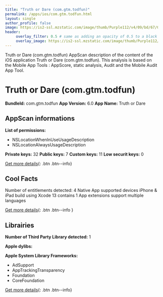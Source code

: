 ```yaml
---
title: "Truth or Dare (com.gtm.todfun)"
permalink: /apps/ios/com.gtm.todfun.html
layout: single
author_profile: false
image: https://is2-ssl.mzstatic.com/image/thumb/Purple112/v4/09/bd/67/09bd6782-ca2f-0572-3b13-8f42109bb4ff/AppIcon-0-0-1x_U007emarketing-0-0-0-7-0-0-sRGB-0-0-0-GLES2_U002c0-512MB-85-220-0-0.png/512x512bb.jpg
header: 
     overlay_filter: 0.5 # same as adding an opacity of 0.5 to a black background
     overlay_image: https://is2-ssl.mzstatic.com/image/thumb/Purple112/v4/09/bd/67/09bd6782-ca2f-0572-3b13-8f42109bb4ff/AppIcon-0-0-1x_U007emarketing-0-0-0-7-0-0-sRGB-0-0-0-GLES2_U002c0-512MB-85-220-0-0.png/512x512bb.jpg
---
```

Truth or Dare (com.gtm.todfun) AppScan description of the content of the iOS application Truth or Dare (com.gtm.todfun). This analysis is based on the Mobile App Tools : AppScore, static analysis, Audit and the Mobile Audit App Tool.

# Truth or Dare (com.gtm.todfun)

**BundleId:** com.gtm.todfun
**App Version:** 6.0
**App Name:** Truth or Dare


## AppScan informations 

**List of permissions:** 
- NSLocationWhenInUseUsageDescription
- NSLocationAlwaysUsageDescription
  
  
**Private keys:** 32
**Public keys:** 7
**Custom keys:** 11
**Low securit keys:** 0
  
[Get more details](/pricing.html){: .btn .btn--info}

## Cool Facts

Number of entitlements detected: 4
Native App
supported devices iPhone & iPad
build using Xcode 13
contains 1 App extensions
support multiple languages
  
[Get more details](/pricing.html){: .btn .btn--info }

## Librairies 
**Number of Third Party Library detected:** 1


**Apple dylibs:**


**Apple System Library Frameworks:**
- AdSupport
- AppTrackingTransparency
- Foundation
- CoreFoundation


  
[Get more details](/pricing.html){: .btn .btn--info}

